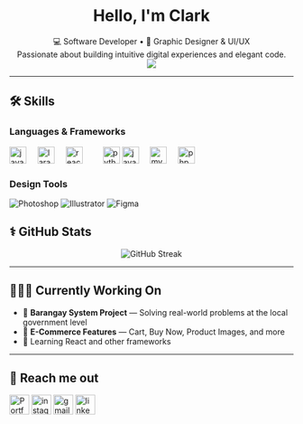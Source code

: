<!-- GitHub Profile README -->

<h1 align="center">Hello, I'm Clark</h1>

<p align="center">
  💻 Software Developer • 🎨 Graphic Designer & UI/UX <br>
  Passionate about building intuitive digital experiences and elegant code.<br>
  <img src="https://komarev.com/ghpvc/?username=clarkkkkkkk&style=flat-square&color=red" />
</p>

---

## 🛠️ Skills

### Languages & Frameworks

<div align="left">
  <img src="https://cdn.jsdelivr.net/gh/devicons/devicon/icons/javascript/javascript-original.svg" height="30" alt="javascript logo"  />
  <img width="12" />
  <img src="https://cdn.jsdelivr.net/gh/devicons/devicon/icons/laravel/laravel-original.svg" height="30" alt="laravel logo"  />
  <img width="12" />
  <img src="https://cdn.jsdelivr.net/gh/devicons/devicon/icons/react/react-original.svg" height="30" alt="react logo"  />
  <img width="12" />
  <img width="12" />
  <img src="https://cdn.jsdelivr.net/gh/devicons/devicon/icons/python/python-original.svg" height="30" alt="python logo"  />
  <img src="https://cdn.jsdelivr.net/gh/devicons/devicon/icons/java/java-original.svg" height="30" alt="java logo"  />
  <img width="12" />
  <img src="https://cdn.jsdelivr.net/gh/devicons/devicon/icons/mysql/mysql-original.svg" height="30" alt="mysql logo"  />
  <img width="12" />
  <img src="https://cdn.jsdelivr.net/gh/devicons/devicon/icons/php/php-original.svg" height="30" alt="php logo"  />
</div>


### Design Tools
![Photoshop](https://img.shields.io/badge/-Photoshop-31A8FF?style=flat&logo=adobe-photoshop&logoColor=white)
![Illustrator](https://img.shields.io/badge/-Illustrator-FF9A00?style=flat&logo=adobe-illustrator&logoColor=white)
![Figma](https://img.shields.io/badge/-Figma-F24E1E?style=flat&logo=figma&logoColor=white)


## ⚕ GitHub Stats

<p align="center">
  <img src="https://github-readme-streak-stats.herokuapp.com/?user=clarkkkkkkk&theme=tokyonight" alt="GitHub Streak" />
</p>

---

## 👨🏻‍💻 Currently Working On

- 🏢 **Barangay System Project** — Solving real-world problems at the local government level
- 🛒 **E-Commerce Features** — Cart, Buy Now, Product Images, and more
- 🌱 Learning React and other frameworks

---

## 🚀 Reach me out
<div align="left">
  <a href="https://clarkdev.pages.dev/" target="_blank"><img src="https://img.shields.io/static/v1?message=Portfolio&logo=github&label=&color=24292E&logoColor=white&labelColor=&style=for-the-badge" height="35" alt="Portfolio" /></a>
  <a href="https://www.instagram.com/ckent.ible/" target="_blank"><img src="https://img.shields.io/static/v1?message=Instagram&logo=instagram&label=&color=E4405F&logoColor=white&labelColor=&style=for-the-badge" height="35" alt="instagram logo"  /></a>
  <a href="clarkkentibale@gmail.com" target="_blank"><img src="https://img.shields.io/static/v1?message=Gmail&logo=gmail&label=&color=D14836&logoColor=white&labelColor=&style=for-the-badge" height="35" alt="gmail logo"  /></a>
  <a href="https://www.linkedin.com/in/clarkkentibale/" target="_blank"><img src="https://img.shields.io/static/v1?message=LinkedIn&logo=linkedin&label=&color=0077B5&logoColor=white&labelColor=&style=for-the-badge" height="35" alt="linkedin logo"  /></a>
</div>
